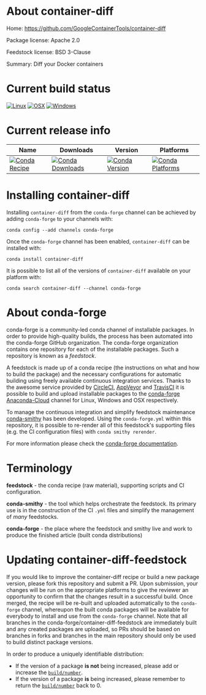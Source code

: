 About container-diff
====================

Home: https://github.com/GoogleContainerTools/container-diff

Package license: Apache 2.0

Feedstock license: BSD 3-Clause

Summary: Diff your Docker containers



Current build status
====================

[![Linux](https://img.shields.io/circleci/project/github/conda-forge/container-diff-feedstock/master.svg?label=Linux)](https://circleci.com/gh/conda-forge/container-diff-feedstock)
[![OSX](https://img.shields.io/travis/conda-forge/container-diff-feedstock/master.svg?label=macOS)](https://travis-ci.org/conda-forge/container-diff-feedstock)
[![Windows](https://img.shields.io/appveyor/ci/conda-forge/container-diff-feedstock/master.svg?label=Windows)](https://ci.appveyor.com/project/conda-forge/container-diff-feedstock/branch/master)

Current release info
====================

| Name | Downloads | Version | Platforms |
| --- | --- | --- | --- |
| [![Conda Recipe](https://img.shields.io/badge/recipe-container--diff-green.svg)](https://anaconda.org/conda-forge/container-diff) | [![Conda Downloads](https://img.shields.io/conda/dn/conda-forge/container-diff.svg)](https://anaconda.org/conda-forge/container-diff) | [![Conda Version](https://img.shields.io/conda/vn/conda-forge/container-diff.svg)](https://anaconda.org/conda-forge/container-diff) | [![Conda Platforms](https://img.shields.io/conda/pn/conda-forge/container-diff.svg)](https://anaconda.org/conda-forge/container-diff) |

Installing container-diff
=========================

Installing `container-diff` from the `conda-forge` channel can be achieved by adding `conda-forge` to your channels with:

```
conda config --add channels conda-forge
```

Once the `conda-forge` channel has been enabled, `container-diff` can be installed with:

```
conda install container-diff
```

It is possible to list all of the versions of `container-diff` available on your platform with:

```
conda search container-diff --channel conda-forge
```


About conda-forge
=================

conda-forge is a community-led conda channel of installable packages.
In order to provide high-quality builds, the process has been automated into the
conda-forge GitHub organization. The conda-forge organization contains one repository
for each of the installable packages. Such a repository is known as a *feedstock*.

A feedstock is made up of a conda recipe (the instructions on what and how to build
the package) and the necessary configurations for automatic building using freely
available continuous integration services. Thanks to the awesome service provided by
[CircleCI](https://circleci.com/), [AppVeyor](https://www.appveyor.com/)
and [TravisCI](https://travis-ci.org/) it is possible to build and upload installable
packages to the [conda-forge](https://anaconda.org/conda-forge)
[Anaconda-Cloud](https://anaconda.org/) channel for Linux, Windows and OSX respectively.

To manage the continuous integration and simplify feedstock maintenance
[conda-smithy](https://github.com/conda-forge/conda-smithy) has been developed.
Using the ``conda-forge.yml`` within this repository, it is possible to re-render all of
this feedstock's supporting files (e.g. the CI configuration files) with ``conda smithy rerender``.

For more information please check the [conda-forge documentation](https://conda-forge.org/docs/).

Terminology
===========

**feedstock** - the conda recipe (raw material), supporting scripts and CI configuration.

**conda-smithy** - the tool which helps orchestrate the feedstock.
                   Its primary use is in the construction of the CI ``.yml`` files
                   and simplify the management of *many* feedstocks.

**conda-forge** - the place where the feedstock and smithy live and work to
                  produce the finished article (built conda distributions)


Updating container-diff-feedstock
=================================

If you would like to improve the container-diff recipe or build a new
package version, please fork this repository and submit a PR. Upon submission,
your changes will be run on the appropriate platforms to give the reviewer an
opportunity to confirm that the changes result in a successful build. Once
merged, the recipe will be re-built and uploaded automatically to the
`conda-forge` channel, whereupon the built conda packages will be available for
everybody to install and use from the `conda-forge` channel.
Note that all branches in the conda-forge/container-diff-feedstock are
immediately built and any created packages are uploaded, so PRs should be based
on branches in forks and branches in the main repository should only be used to
build distinct package versions.

In order to produce a uniquely identifiable distribution:
 * If the version of a package **is not** being increased, please add or increase
   the [``build/number``](https://conda.io/docs/user-guide/tasks/build-packages/define-metadata.html#build-number-and-string).
 * If the version of a package **is** being increased, please remember to return
   the [``build/number``](https://conda.io/docs/user-guide/tasks/build-packages/define-metadata.html#build-number-and-string)
   back to 0.
